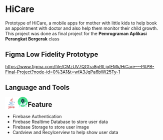 # HiCare
Prototype of HiCare, a mobile apps for mother with little kids to help book an appointment with doctor and also help them monitor their child growth. This project was done as final project for the **Pemrograman Aplikasi Perangkat Bergerak** class

## Figma Low Fidelity Prototype
https://www.figma.com/file/CMzUV7QGfra8pRILjqlEMk/HiCare---PAPB-Final-Project?node-id=0%3A1&t=wfA3JqPa6bWi25Ty-1

## Language and Tools
<img align="left" alt="Joviar's Discord" width="40px" src="https://raw.githubusercontent.com/Joviar27/Joviar27/main/java.png"/>
<img align="left" alt="CSS Logo" width="32px" src="https://raw.githubusercontent.com/Joviar27/Joviar27/main/adnrostudio.svg"/>

## Feature
* Firebase Authentication
* Firebase Realtime Database to store user data
* Firebase Storage to store user image
* Cardview and Recylcerview to help show user data

